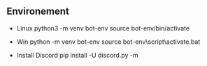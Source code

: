 ## Environement
* Linux
    python3 -m venv bot-env
    source bot-env/bin/activate

* Win
    python -m venv bot-env
    source bot-env\script\activate.bat

* Install Discord
    pip install -U discord.py -m
